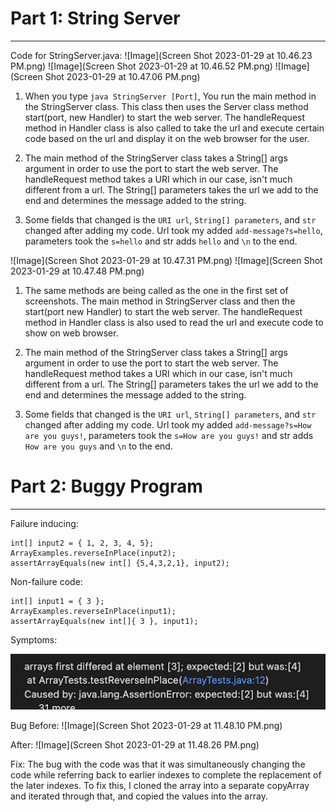 # Part 1: String Server
---
Code for StringServer.java:
![Image](Screen Shot 2023-01-29 at 10.46.23 PM.png)
![Image](Screen Shot 2023-01-29 at 10.46.52 PM.png)
![Image](Screen Shot 2023-01-29 at 10.47.06 PM.png)

1. When you type `java StringServer [Port]`, You run the main method in the StringServer class. This class then uses the Server class method start(port, new Handler) to start the web server. The handleRequest method in Handler class is also called to take the url and execute certain code based on the url and display it on the web browser for the user.

2. The main method of the StringServer class takes a String[] args argument in order to use the port to start the web server. The handleRequest method takes a URI which in our case, isn't much different from a url. The String[] parameters takes the url we add to the end and determines the message added to the string.

3. Some fields that changed is the `URI url`, `String[] parameters`, and `str` changed after adding my code. Url took my added `add-message?s=hello`, parameters took the `s=hello` and str adds `hello` and `\n` to the end.

![Image](Screen Shot 2023-01-29 at 10.47.31 PM.png)
![Image](Screen Shot 2023-01-29 at 10.47.48 PM.png)

1. The same methods are being called as the one in the first set of screenshots. The main method in StringServer class and then the start(port new Handler) to start the web server. The handleRequest method in Handler class is also used to read the url and execute code to show on web browser.

2. The main method of the StringServer class takes a String[] args argument in order to use the port to start the web server. The handleRequest method takes a URI which in our case, isn't much different from a url. The String[] parameters takes the url we add to the end and determines the message added to the string.

3. Some fields that changed is the `URI url`, `String[] parameters`, and `str` changed after adding my code. Url took my added `add-message?s=How are you guys!`, parameters took the `s=How are you guys!` and str adds `How are you guys` and `\n` to the end.

# Part 2: Buggy Program
---
Failure inducing:
```
int[] input2 = { 1, 2, 3, 4, 5};
ArrayExamples.reverseInPlace(input2);
assertArrayEquals(new int[] {5,4,3,2,1}, input2);
```
Non-failure code:
```   
int[] input1 = { 3 };
ArrayExamples.reverseInPlace(input1);
assertArrayEquals(new int[]{ 3 }, input1);
```
Symptoms:

![Image](Symptoms.png)

Bug Before:
![Image](Screen Shot 2023-01-29 at 11.48.10 PM.png)

After:
![Image](Screen Shot 2023-01-29 at 11.48.26 PM.png)

Fix:
The bug with the code was that it was simultaneously changing the code while referring back to earlier indexes to complete the replacement of the later indexes. To fix this, I cloned the array into a separate copyArray and iterated through that, and copied the values into the array.







